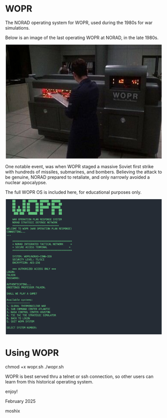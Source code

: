 # WOPR
The NORAD operating system for WOPR, used during the 1980s for war simulations. 

Below is an image of the last operating WOPR at NORAD, in the late 1980s. 

<p align="center">
  <img src="WOPR.jpg" width="500">
</p>
One notable event, was when WOPR staged a massive Soviet first strike with hundreds of missiles, submarines, and bombers. Believing the attack to be genuine, NORAD prepared to retaliate, and only narrowly avoided a nuclear apocalypse.

The full WOPR OS is included here, for educational purposes only. 

<p align="center">
  <img src="screenshot.png" width="500">
</p>

Using WOPR
========== 

chmod +x wopr.sh
./wopr.sh 

WOPR is best served thru a telnet or ssh connection, so other users can learn from this historical operating system. 

enjoy!

February 2025

moshix  
